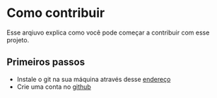 # Como contribuir
Esse arqiuvo explica como você pode começar a contribuir com esse projeto.

## Primeiros passos
* Instale o git na sua máquina através desse [endereço](http://git-scm.com/download)
* Crie uma conta no [github](http://github.com)
